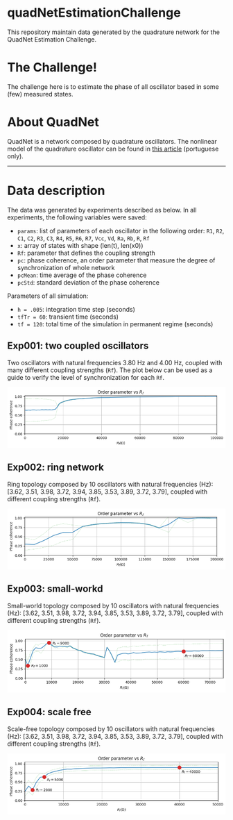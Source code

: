 # quadNetEstimationChallenge

This repository maintain data generated by the quadrature network for the QuadNet Estimation Challenge.

# The Challenge!

The challenge here is to estimate the phase of all oscillator based in some (few) measured states.


# About QuadNet

QuadNet is a network composed by quadrature oscillators. The nonlinear model of the quadrature oscillator can be found in [this article]([https://www.genome.gov/](https://www.sba.org.br/open_journal_systems/index.php/sbai/article/view/3854)) (portuguese only).

___

# Data description

The data was generated by experiments described as below. In all experiments, the following variables were saved:
- `params`: list of parameters of each oscillator in the following order: `R1`, `R2`, `C1`, `C2`, `R3`, `C3`, `R4`, `R5`, `R6`, `R7`, `Vcc`, `Vd`, `Ra`, `Rb`, `R`, `Rf`
- `x`: array of states with shape (len(t), len(x0))
- `Rf`: parameter that defines the coupling strength
- `pc`: phase coherence, an order parameter that measure the degree of synchronization of whole network
- `pcMean`: time average of the phase coherence
- `pcStd`: standard deviation of the phase coherence

Parameters of all simulation:
- `h = .005`: integration time step (seconds)
- `tfTr = 60`: transient time (seconds)
- `tf = 120`: total time of the simulation in permanent regime (seconds)

## Exp001: two coupled oscillators

Two oscillators with natural frequencies 3.80 Hz and 4.00 Hz, coupled with many different coupling strengths (`Rf`). The plot below can be used as a guide to verify the level of synchronization for each `Rf`.

![exp001_orderParam](exp001/exp001.png)


## Exp002: ring network

Ring topology composed by 10 oscillators with natural frequencies (Hz): [3.62, 3.51, 3.98, 3.72, 3.94, 3.85, 3.53, 3.89, 3.72, 3.79], coupled with different coupling strengths (`Rf`).

![exp002_orderParam](exp002/exp002.png)


## Exp003: small-workd

Small-world topology composed by 10 oscillators with natural frequencies (Hz): [3.62, 3.51, 3.98, 3.72, 3.94, 3.85, 3.53, 3.89, 3.72, 3.79], coupled with different coupling strengths (`Rf`).

![exp003_orderParam](exp003/exp003.png)


## Exp004: scale free

Scale-free topology composed by 10 oscillators with natural frequencies (Hz): [3.62, 3.51, 3.98, 3.72, 3.94, 3.85, 3.53, 3.89, 3.72, 3.79], coupled with different coupling strengths (`Rf`).

![exp004_orderParam](exp004/exp004.png)


